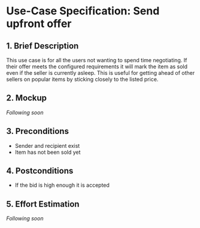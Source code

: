 # Use-Case Specification: Send upfront offer

## 1. Brief Description
This use case is for all the users not wanting to spend time negotiating. If their offer meets the configured requirements it will mark the item as sold even if the seller is currently asleep. This is useful for getting ahead of other sellers on popular items by sticking closely to the listed price.

## 2. Mockup
_Following soon_

## 3. Preconditions
- Sender and recipient exist
- Item has not been sold yet

## 4. Postconditions
- If the bid is high enough it is accepted

## 5. Effort Estimation
_Following soon_